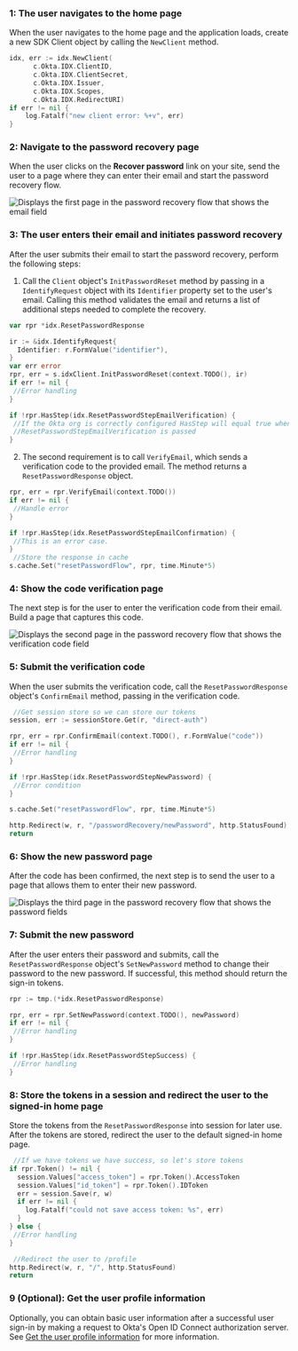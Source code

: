 ### 1: The user navigates to the home page

When the user navigates to the home page and the application loads, create a new
SDK Client object by calling the `NewClient` method.

```go
idx, err := idx.NewClient(
      c.Okta.IDX.ClientID,
      c.Okta.IDX.ClientSecret,
      c.Okta.IDX.Issuer,
      c.Okta.IDX.Scopes,
      c.Okta.IDX.RedirectURI)
if err != nil {
    log.Fatalf("new client error: %+v", err)
}
```

### 2: Navigate to the password recovery page

When the user clicks on the **Recover password** link on your site, send the
user to a page where they can enter their email and start the password
recovery flow.

<div class="common-image-format common-image-format-vertical-margin">

![Displays the first page in the password recovery flow that shows the email field](/img/oie-embedded-sdk/oie-embedded-sdk-go-use-case-pwd-recover-page-first.png)

</div>

### 3: The user enters their email and initiates password recovery

After the user submits their email to start the password recovery, perform the following steps:

1. Call the `Client` object's `InitPasswordReset` method by passing in a
`IdentifyRequest` object with its `Identifier` property set to the user's email. Calling this method
validates the email and returns a list of additional steps needed to complete the recovery.

```go
var rpr *idx.ResetPasswordResponse

ir := &idx.IdentifyRequest{
  Identifier: r.FormValue("identifier"),
}
var err error
rpr, err = s.idxClient.InitPasswordReset(context.TODO(), ir)
if err != nil {
 //Error handling
}

if !rpr.HasStep(idx.ResetPasswordStepEmailVerification) {
 //If the Okta org is correctly configured HasStep will equal true when
 //ResetPasswordStepEmailVerification is passed
}
```

2. The second requirement is to call `VerifyEmail`, which sends a verification code
to the provided email. The method returns a `ResetPasswordResponse` object.

```go
rpr, err = rpr.VerifyEmail(context.TODO())
if err != nil {
 //Handle error
}

if !rpr.HasStep(idx.ResetPasswordStepEmailConfirmation) {
 //This is an error case.
}
 //Store the response in cache
s.cache.Set("resetPasswordFlow", rpr, time.Minute*5)
```

### 4: Show the code verification page

The next step is for the user to enter the verification code from their email.
Build a page that captures this code.

<div class="common-image-format common-image-format-vertical-margin">

![Displays the second page in the password recovery flow that shows the verification code field](/img/oie-embedded-sdk/oie-embedded-sdk-go-use-case-pwd-recover-page-second.png)

</div>

### 5: Submit the verification code

When the user submits the verification code, call the `ResetPasswordResponse` object's
`ConfirmEmail` method, passing in the verification code.

```go
 //Get session store so we can store our tokens
session, err := sessionStore.Get(r, "direct-auth")

rpr, err = rpr.ConfirmEmail(context.TODO(), r.FormValue("code"))
if err != nil {
 //Error handling
}

if !rpr.HasStep(idx.ResetPasswordStepNewPassword) {
 //Error condition
}

s.cache.Set("resetPasswordFlow", rpr, time.Minute*5)

http.Redirect(w, r, "/passwordRecovery/newPassword", http.StatusFound)
return
```

### 6: Show the new password page

After the code has been confirmed, the next step is to send the user
to a page that allows them to enter their new password.

<div class="common-image-format common-image-format-vertical-margin">

![Displays the third page in the password recovery flow that shows the password fields](/img/oie-embedded-sdk/oie-embedded-sdk-go-use-case-pwd-recover-page-third.png)

</div>

### 7: Submit the new password

After the user enters their password and submits, call the `ResetPasswordResponse` object's
`SetNewPassword` method to change their password to the new password. If successful,
this method should return the sign-in tokens.

```go
rpr := tmp.(*idx.ResetPasswordResponse)

rpr, err = rpr.SetNewPassword(context.TODO(), newPassword)
if err != nil {
 //Error handling
}

if !rpr.HasStep(idx.ResetPasswordStepSuccess) {
 //Error handling
}
```

### 8: Store the tokens in a session and redirect the user to the signed-in home page

Store the tokens from the `ResetPasswordResponse` into session
for later use. After the tokens are stored, redirect the user to the
default signed-in home page.

```go
 //If we have tokens we have success, so let's store tokens
if rpr.Token() != nil {
  session.Values["access_token"] = rpr.Token().AccessToken
  session.Values["id_token"] = rpr.Token().IDToken
  err = session.Save(r, w)
  if err != nil {
    log.Fatalf("could not save access token: %s", err)
  }
} else {
 //Error handling
}

 //Redirect the user to /profile
http.Redirect(w, r, "/", http.StatusFound)
return
```

### 9 (Optional): Get the user profile information

Optionally, you can obtain basic user information after a successful user
sign-in by making a request to Okta's Open ID Connect authorization server.
See [Get the user profile information](/docs/guides/oie-embedded-sdk-use-case-basic-sign-in/go/main/#get-the-user-profile-information) for more information.

